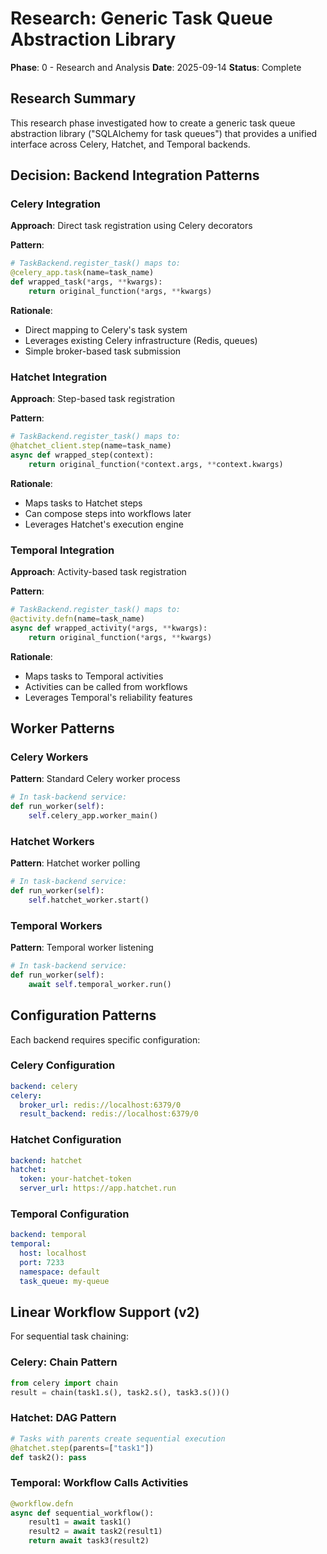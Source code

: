 # Research: Generic Task Queue Abstraction Library

**Phase**: 0 - Research and Analysis
**Date**: 2025-09-14
**Status**: Complete

## Research Summary

This research phase investigated how to create a generic task queue abstraction library ("SQLAlchemy for task queues") that provides a unified interface across Celery, Hatchet, and Temporal backends.

## Decision: Backend Integration Patterns

### Celery Integration
**Approach**: Direct task registration using Celery decorators

**Pattern**:
```python
# TaskBackend.register_task() maps to:
@celery_app.task(name=task_name)
def wrapped_task(*args, **kwargs):
    return original_function(*args, **kwargs)
```

**Rationale**:
- Direct mapping to Celery's task system
- Leverages existing Celery infrastructure (Redis, queues)
- Simple broker-based task submission

### Hatchet Integration
**Approach**: Step-based task registration

**Pattern**:
```python
# TaskBackend.register_task() maps to:
@hatchet_client.step(name=task_name)
async def wrapped_step(context):
    return original_function(*context.args, **context.kwargs)
```

**Rationale**:
- Maps tasks to Hatchet steps
- Can compose steps into workflows later
- Leverages Hatchet's execution engine

### Temporal Integration
**Approach**: Activity-based task registration

**Pattern**:
```python
# TaskBackend.register_task() maps to:
@activity.defn(name=task_name)
async def wrapped_activity(*args, **kwargs):
    return original_function(*args, **kwargs)
```

**Rationale**:
- Maps tasks to Temporal activities
- Activities can be called from workflows
- Leverages Temporal's reliability features

## Worker Patterns

### Celery Workers
**Pattern**: Standard Celery worker process
```python
# In task-backend service:
def run_worker(self):
    self.celery_app.worker_main()
```

### Hatchet Workers
**Pattern**: Hatchet worker polling
```python
# In task-backend service:
def run_worker(self):
    self.hatchet_worker.start()
```

### Temporal Workers
**Pattern**: Temporal worker listening
```python
# In task-backend service:
def run_worker(self):
    await self.temporal_worker.run()
```

## Configuration Patterns

Each backend requires specific configuration:

### Celery Configuration
```yaml
backend: celery
celery:
  broker_url: redis://localhost:6379/0
  result_backend: redis://localhost:6379/0
```

### Hatchet Configuration
```yaml
backend: hatchet
hatchet:
  token: your-hatchet-token
  server_url: https://app.hatchet.run
```

### Temporal Configuration
```yaml
backend: temporal
temporal:
  host: localhost
  port: 7233
  namespace: default
  task_queue: my-queue
```

## Linear Workflow Support (v2)

For sequential task chaining:

### Celery: Chain Pattern
```python
from celery import chain
result = chain(task1.s(), task2.s(), task3.s())()
```

### Hatchet: DAG Pattern
```python
# Tasks with parents create sequential execution
@hatchet.step(parents=["task1"])
def task2(): pass
```

### Temporal: Workflow Calls Activities
```python
@workflow.defn
async def sequential_workflow():
    result1 = await task1()
    result2 = await task2(result1)
    return await task3(result2)
```
